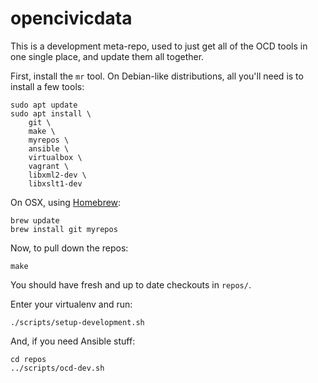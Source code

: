 opencivicdata
=============

This is a development meta-repo, used to just get all of the OCD tools
in one single place, and update them all together.

First, install the `mr` tool. On Debian-like distributions, all you'll need
is to install a few tools:

```
sudo apt update
sudo apt install \
    git \
    make \
    myrepos \
    ansible \
    virtualbox \
    vagrant \
    libxml2-dev \
    libxslt1-dev
```

On OSX, using [Homebrew](http://brew.sh):

```
brew update
brew install git myrepos
```

Now, to pull down the repos:

```
make
```

You should have fresh and up to date checkouts in `repos/`.

Enter your virtualenv and run:

```
./scripts/setup-development.sh
```

And, if you need Ansible stuff:

```
cd repos
../scripts/ocd-dev.sh
```
